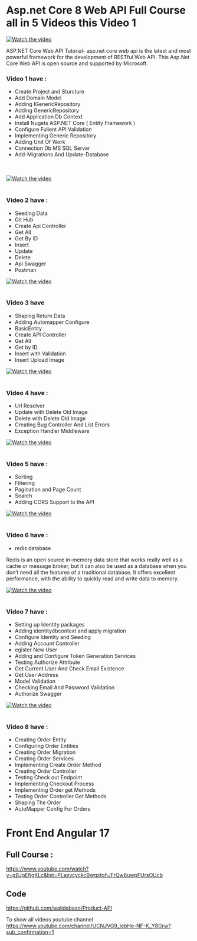 # Asp.net Core 8 Web API Full Course all in 5 Videos this Video 1 

[![Watch the video](https://img.youtube.com/vi/UqegTYn2aKE/0.jpg)](https://youtu.be/UqegTYn2aKE)

ASP.NET Core Web API Tutorial- asp.net core web api is the latest and most powerful framework for the development of RESTful Web API. This Asp.Net Core Web API is open source and supported by Microsoft. 
### Video 1 have :
 - Create Project and Sturcture <br />
 - Add Domain Model <br />
 - Adding IGenericRepository <br />
 - Adding GenericRepository <br />
 - Add Application Db Context  <br />
 - Install Nugets ASP.NET Core ( Entity Framework ) <br />
 - Configure Fulient API Validation  <br />
 - Implementing Generic Repository <br />
 - Adding Unit Of Work  <br />
 - Connection Db MS SQL Server <br />
 - Add-Migrations And Update-Database <br />
<br /><br />

[![Watch the video](https://img.youtube.com/vi/B015VD4vBts/0.jpg)](https://youtu.be/B015VD4vBts)
<br /><br />
### Video 2 have :
- Seeding Data  <br />
- Git Hub <br />
- Create Api Controller  <br />
- Get All <br />
- Get By ID <br />
- Insert <br />
- Update <br />
- Delete <br />
- Api Swagger <br />
- Postman <br />

[![Watch the video](https://img.youtube.com/vi/LSrVodbZW2I/0.jpg)](https://youtu.be/LSrVodbZW2I)
<br /><br />
### Video 3 have 
- Shaping Return Data  <br />
- Adding Automapper Configure <br />
- BasicEntity <br />
- Create API Controller  <br />
- Get All <br />
- Get by ID  <br />
- Insert with Validation  <br />
- Insert Upload Image <br />

[![Watch the video](https://img.youtube.com/vi/dqCiqQVD_qI/0.jpg)](https://youtu.be/dqCiqQVD_qI)
<br /><br />
### Video 4 have : 
- Url Resolver  <br />
- Update with Delete Old Image <br />
- Delete with Delete Old Image <br />
- Creating Bug Controller And List Errors  <br />
- Exception Handler Middleware <br />

[![Watch the video](https://img.youtube.com/vi/bQwQs81G_yU/0.jpg)](https://youtu.be/bQwQs81G_yU)
<br /><br />
### Video 5 have : 
- Sorting <br />
- Filtering  <br />
- Pagination and Page Count <br />
- Search <br />
- Adding CORS Support to the API <br />



[![Watch the video](https://img.youtube.com/vi/RmzlBSS3tDE/0.jpg)](https://youtu.be/RmzlBSS3tDE)
<br /><br />
### Video 6 have : 
 - redis database
 
Redis is an open source in-memory data store that works really well as a cache or message broker, but it can also be used as a database when you don’t need all the features of a traditional database. It offers excellent performance, with the ability to quickly read and write data to memory.


[![Watch the video](https://img.youtube.com/vi/wFmCBF2XTYw/0.jpg)](https://youtu.be/wFmCBF2XTYw)
<br /><br />
### Video 7 have : 
 - Setting up Identity packages
 - Adding identitydbcontext and apply migration
 - Configure Identity and Seeding 
 - Adding Account Controller
 - egister New User
 - Adding and Configure  Token Generation Services
 - Testing Authorize Attribute
 - Get Current User And Check Email Existence
 - Get User Address
 - Model Validation
 - Checking Email And Password Validation
 - Authorize Swagger



[![Watch the video](https://img.youtube.com/vi/nn3Psfc99Tg/0.jpg)](https://youtu.be/nn3Psfc99Tg)
<br /><br />
### Video 8 have : 
 - Creating Order Entity
 - Configuring Order Entities
 - Creating Order Migration
 - Creating Order Services
 - Implementing Create Order Method
 - Creating Order Controller
 - Testing Check out Endpoint
 - Implementing Checkout Process
 - Implementing Order get Methods
 - Testing Order Controller Get Methods
 - Shaping The Order 
 - AutoMapper Config For Orders

# Front End Angular 17 
## Full Course  :
https://www.youtube.com/watch?v=gBJgEfigKLc&list=PLazvcyckcBwgxtohJFrQw8uwpFUrsOUcb

## Code
https://github.com/walidabazo/Product-API

To show all videos youtube channel  <br />
https://www.youtube.com/channel/UCNJVG9_IebHe-NF-K_Y8Grw?sub_confirmation=1
